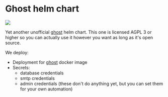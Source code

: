 # Ghost helm chart

<a href="https://github.com/jessebot/ghost-helm-chart/releases"><img src="https://img.shields.io/github/v/release/jessebot/ghost-helm-chart?style=plastic&labelColor=blue&color=green&logo=GitHub&logoColor=white"></a>

Yet another unofficial [ghost](https://ghost.org/) helm chart. This one is licensed AGPL 3 or higher so you can actually use it however you want as long as it's open source.

We deploy:

- Deployment for [ghost](https://hub.docker.com/_/ghost) docker image
- Secrets:
  - database credentials
  - smtp credentials
  - admin credentials (these don't do anything yet, but you can set them for your own automation)

